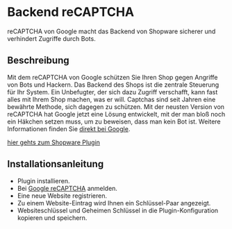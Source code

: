 # Backend reCAPTCHA
reCAPTCHA von Google macht das Backend von Shopware sicherer und verhindert Zugriffe durch  Bots.

## Beschreibung
Mit dem reCAPTCHA von Google schützen Sie Ihren Shop gegen Angriffe von Bots und Hackern. Das Backend des Shops ist die zentrale Steuerung für Ihr System. Ein Unbefugter, der sich dazu Zugriff verschafft, kann fast alles mit Ihrem Shop machen, was er will.
Captchas sind seit Jahren eine bewährte Methode, sich dagegen zu schützen. Mit der neusten Version von reCAPTCHA hat Google jetzt eine Lösung entwickelt, mit der man bloß noch ein Häkchen setzen muss, um zu beweisen, dass man kein Bot ist.
Weitere Informationen finden Sie [direkt bei Google](https://www.google.com/recaptcha).

[hier gehts zum Shopware Plugin](http://store.shopware.com/hepta17566641621/backend-recaptcha.html)



## Installationsanleitung
* Plugin installieren.
* Bei [Google reCAPTCHA](https://www.google.com/recaptcha/admin) anmelden.
* Eine neue Website registrieren.
* Zu einem Website-Eintrag wird Ihnen ein Schlüssel-Paar angezeigt.
* Websiteschlüssel und Geheimen Schlüssel in die Plugin-Konfiguration kopieren und speichern.
